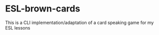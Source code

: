 # ESL-brown-cards
This is a CLI implementation/adaptation of a card speaking game for my ESL lessons
